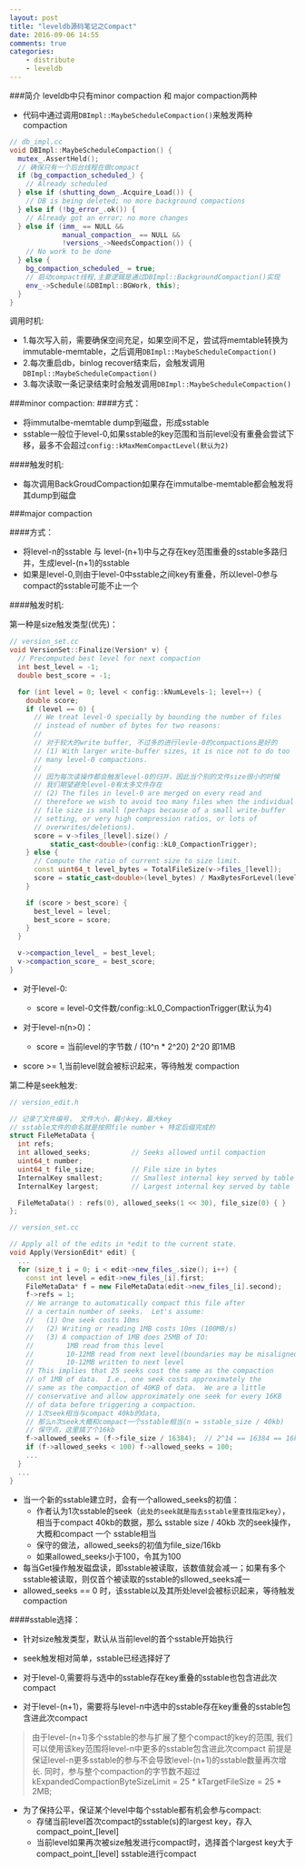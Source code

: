```yaml
---
layout: post
title: "leveldb源码笔记之Compact"
date: 2016-09-06 14:55
comments: true
categories:
    - distribute
    - leveldb
---
```

###简介
leveldb中只有minor compaction 和 major compaction两种

- 代码中通过调用`DBImpl::MaybeScheduleCompaction()`来触发两种compaction
```cpp
// db_impl.cc
void DBImpl::MaybeScheduleCompaction() {
  mutex_.AssertHeld();
  // 确保只有一个后台线程在做compact
  if (bg_compaction_scheduled_) {
    // Already scheduled
  } else if (shutting_down_.Acquire_Load()) {
    // DB is being deleted; no more background compactions
  } else if (!bg_error_.ok()) {
    // Already got an error; no more changes
  } else if (imm_ == NULL &&
             manual_compaction_ == NULL &&
             !versions_->NeedsCompaction()) {
    // No work to be done
  } else {
    bg_compaction_scheduled_ = true;
    // 启动compact线程,主要逻辑是通过DBImpl::BackgroundCompaction()实现
    env_->Schedule(&DBImpl::BGWork, this);
  }
}
```
调用时机:

- 1.每次写入前，需要确保空间充足，如果空间不足，尝试将memtable转换为immutable-memtable，之后调用`DBImpl::MaybeScheduleCompaction()`
- 2.每次重启db，binlog recover结束后，会触发调用`DBImpl::MaybeScheduleCompaction()`
- 3.每次读取一条记录结束时会触发调用`DBImpl::MaybeScheduleCompaction()`




###minor compaction:
####方式：

- 将immutalbe-memtable dump到磁盘，形成sstable
- sstable一般位于level-0,如果sstable的key范围和当前level没有重叠会尝试下移，最多不会超过`config::kMaxMemCompactLevel(默认为2)`

####触发时机:

- 每次调用BackGroudCompaction如果存在immutalbe-memtable都会触发将其dump到磁盘


###major compaction

####方式：

- 将level-n的sstable 与 level-(n+1)中与之存在key范围重叠的sstable多路归并，生成level-(n+1)的sstable
- 如果是level-0,则由于level-0中sstable之间key有重叠，所以level-0参与compact的sstable可能不止一个

####触发时机:

第一种是size触发类型(优先)：

```cpp
// version_set.cc
void VersionSet::Finalize(Version* v) {
  // Precomputed best level for next compaction
  int best_level = -1;
  double best_score = -1;

  for (int level = 0; level < config::kNumLevels-1; level++) {
    double score;
    if (level == 0) {
      // We treat level-0 specially by bounding the number of files
      // instead of number of bytes for two reasons:
      //
      // 对于较大的write buffer, 不过多的进行levle-0的compactions是好的
      // (1) With larger write-buffer sizes, it is nice not to do too
      // many level-0 compactions.
      //
      // 因为每次读操作都会触发level-0的归并，因此当个别的文件size很小的时候
      // 我们期望避免level-0有太多文件存在
      // (2) The files in level-0 are merged on every read and
      // therefore we wish to avoid too many files when the individual
      // file size is small (perhaps because of a small write-buffer
      // setting, or very high compression ratios, or lots of
      // overwrites/deletions).
      score = v->files_[level].size() /
          static_cast<double>(config::kL0_CompactionTrigger);
    } else {
      // Compute the ratio of current size to size limit.
      const uint64_t level_bytes = TotalFileSize(v->files_[level]);
      score = static_cast<double>(level_bytes) / MaxBytesForLevel(level);
    }

    if (score > best_score) {
      best_level = level;
      best_score = score;
    }
  }

  v->compaction_level_ = best_level;
  v->compaction_score_ = best_score;
}
```

- 对于level-0:
  - score = level-0文件数/config::kL0_CompactionTrigger(默认为4)

- 对于level-n(n>0)：
  - score = 当前level的字节数 / (10^n * 2^20)  2^20 即1MB

- score >= 1,当前level就会被标识起来，等待触发 compaction

第二种是seek触发:

```cpp
// version_edit.h

// 记录了文件编号， 文件大小，最小key，最大key
// sstable文件的命名就是按照file number + 特定后缀完成的
struct FileMetaData {
  int refs;
  int allowed_seeks;          // Seeks allowed until compaction
  uint64_t number;
  uint64_t file_size;         // File size in bytes
  InternalKey smallest;       // Smallest internal key served by table
  InternalKey largest;        // Largest internal key served by table

  FileMetaData() : refs(0), allowed_seeks(1 << 30), file_size(0) { }
};

// version_set.cc

// Apply all of the edits in *edit to the current state.
void Apply(VersionEdit* edit) {
  ...
  for (size_t i = 0; i < edit->new_files_.size(); i++) {
    const int level = edit->new_files_[i].first;
    FileMetaData* f = new FileMetaData(edit->new_files_[i].second);
    f->refs = 1;
    // We arrange to automatically compact this file after
    // a certain number of seeks.  Let's assume:
    //   (1) One seek costs 10ms
    //   (2) Writing or reading 1MB costs 10ms (100MB/s)
    //   (3) A compaction of 1MB does 25MB of IO:
    //        1MB read from this level
    //        10-12MB read from next level(boundaries may be misaligned)
    //        10-12MB written to next level
    // This implies that 25 seeks cost the same as the compaction
    // of 1MB of data.  I.e., one seek costs approximately the
    // same as the compaction of 40KB of data.  We are a little
    // conservative and allow approximately one seek for every 16KB
    // of data before triggering a compaction.
    // 1次seek相当与compact 40kb的data,
    // 那么n次seek大概和compact一个sstable相当(n = sstable_size / 40kb)
    // 保守点，这里搞了个16kb
    f->allowed_seeks = (f->file_size / 16384);  // 2^14 == 16384 == 16kb
    if (f->allowed_seeks < 100) f->allowed_seeks = 100;
    ...
  }
  ...
}
```
- 当一个新的sstable建立时，会有一个allowed_seeks的初值：
  - 作者认为1次sstable的seek（`此处的seek就是指去sstable里查找指定key`），相当于compact 40kb的数据，那么 sstable size / 40kb  次的seek操作，大概和compact 一个 sstable相当
  - 保守的做法，allowed_seeks的初值为file_size/16kb
  - 如果allowed_seeks小于100，令其为100
- 每当Get操作触发磁盘读，即sstable被读取，该数值就会减一；如果有多个sstable被读取，则仅首个被读取的sstable的sllowed_seeks减一
- allowed_seeks == 0 时，该sstable以及其所处level会被标识起来，等待触发 compaction

####sstable选择：

- 针对size触发类型，默认从当前level的首个sstable开始执行

- seek触发相对简单，sstable已经选择好了

- 对于level-0,需要将与选中的sstable存在key重叠的sstable也包含进此次compact

- 对于level-(n+1)，需要将与level-n中选中的sstable存在key重叠的sstable包含进此次compact
>由于level-(n+1)多个sstable的参与扩展了整个compact的key的范围, 我们可以使用该key范围将level-n中更多的sstable包含进此次compact
>前提是保证level-n更多sstable的参与不会导致level-(n+1)的sstable数量再次增长.
>同时，参与整个compaction的字节数不超过kExpandedCompactionByteSizeLimit = 25 * kTargetFileSize = 25 * 2MB;

- 为了保持公平，保证某个level中每个sstable都有机会参与compact:
  - 存储当前level首次compact的sstable(s)的largest key，存入compact_point_[level]
  - 当前level如果再次被size触发进行compact时，选择首个largest key大于compact_point_[level] sstable进行compact
